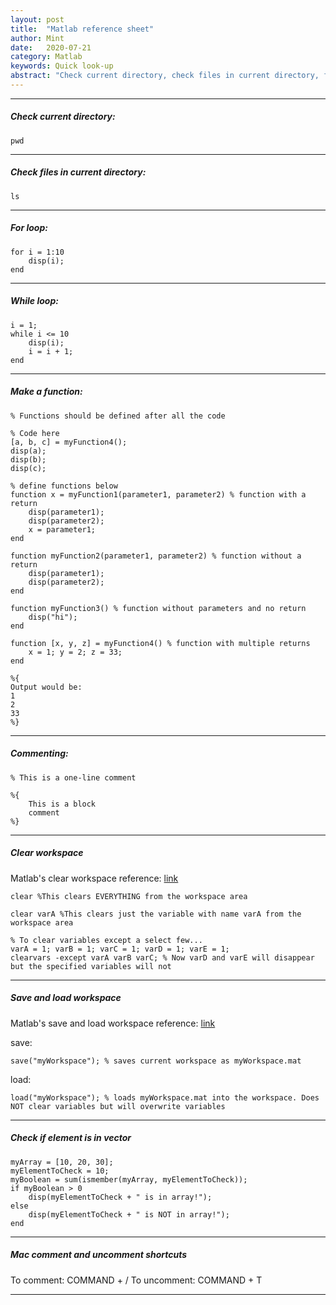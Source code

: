 ```yaml
---
layout: post
title:  "Matlab reference sheet"
author: Mint
date:   2020-07-21
category: Matlab
keywords: Quick look-up
abstract: "Check current directory, check files in current directory, for loop, while loop, functions, comments, ..."
---
```


* * * 

##### Check current directory:

    pwd

* * *

##### Check files in current directory:

    ls

* * *

##### For loop:

    for i = 1:10
        disp(i);
    end

* * *

##### While loop:
    
    i = 1;
    while i <= 10
        disp(i);
        i = i + 1;
    end

* * *

##### Make a function:

    % Functions should be defined after all the code
    
    % Code here
    [a, b, c] = myFunction4();
    disp(a);
    disp(b);
    disp(c);
    
    % define functions below
    function x = myFunction1(parameter1, parameter2) % function with a return
        disp(parameter1);
        disp(parameter2);
        x = parameter1;
    end
    
    function myFunction2(parameter1, parameter2) % function without a return
        disp(parameter1);
        disp(parameter2);
    end
    
    function myFunction3() % function without parameters and no return
        disp("hi");
    end
    
    function [x, y, z] = myFunction4() % function with multiple returns
        x = 1; y = 2; z = 33;
    end
    
    %{
    Output would be:
    1
    2
    33
    %}

* * *

##### Commenting:

    % This is a one-line comment
    
    %{
        This is a block
        comment
    %}

* * *

##### Clear workspace

Matlab's clear workspace reference: [link](https://www.mathworks.com/help/matlab/ref/clear.html)

    clear %This clears EVERYTHING from the workspace area
    
    clear varA %This clears just the variable with name varA from the workspace area
    
    % To clear variables except a select few...
    varA = 1; varB = 1; varC = 1; varD = 1; varE = 1;
    clearvars -except varA varB varC; % Now varD and varE will disappear but the specified variables will not
    
* * *

##### Save and load workspace
Matlab's save and load workspace reference: [link](https://www.mathworks.com/help/matlab/ref/save.html)

save:

    save("myWorkspace"); % saves current workspace as myWorkspace.mat

load:

    load("myWorkspace"); % loads myWorkspace.mat into the workspace. Does NOT clear variables but will overwrite variables

* * *

##### Check if element is in vector

    myArray = [10, 20, 30];
    myElementToCheck = 10;
    myBoolean = sum(ismember(myArray, myElementToCheck));
    if myBoolean > 0
        disp(myElementToCheck + " is in array!");
    else
        disp(myElementToCheck + " is NOT in array!");
    end
    
* * *

##### Mac comment and uncomment shortcuts

To comment: COMMAND + /
To uncomment: COMMAND + T

* * *

